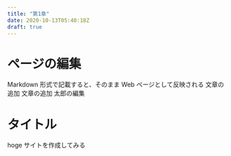 ```yaml
---
title: "第1章"
date: 2020-10-13T05:40:18Z
draft: true
---
```



# ページの編集
Markdown 形式で記載すると、そのまま Web ページとして反映される
文章の追加
文章の追加
太郎の編集

# タイトル
hoge サイトを作成してみる

